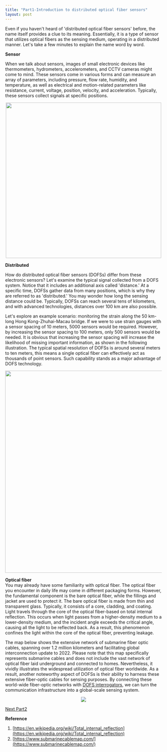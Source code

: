 ```yaml
---
title: "Part1-Introduction to distributed optical fiber sensors"
layout: post
---
```

Even if you haven't heard of 'distributed optical fiber sensors' before, the name itself provides a clue to its meaning. Essentially, it is a type of sensor that utilizes optical fibers as the sensing medium, operating in a distributed manner. Let's take a few minutes to explain the name word by word.

**Sensor**

When we talk about sensors, images of small electronic devices like thermometers, hydrometers, accelerometers, and CCTV cameras might come to mind. These sensors come in various forms and can measure an array of parameters, including pressure, flow rate, humidity, and temperature, as well as electrical and motion-related parameters like resistance, current, voltage, position, velocity, and acceleration. Typically, these sensors collect signals at specific positions. 

<div align="center">
<a href="url"><img src="https://raw.githubusercontent.com/haleywuhuan/profile/master/assets/blog1_fig1.jpg" align="center" width="500"></a>
</div>

**Distributed**

How do distributed optical fiber sensors (DOFSs) differ from these electronic sensors? Let's examine the typical signal collected from a DOFS system. Notice that it includes an additional axis called 'distance.' At a specific time, DOFSs gather data from many positions, which is why they are referred to as 'distributed.' You may wonder how long the sensing distance could be. Typically, DOFSs can reach several tens of kilometers, and with advanced technologies, distances over 100 km are also possible.

Let's explore an example scenario: monitoring the strain along the 50 km-long Hong Kong-Zhuhai-Macau bridge. If we were to use strain gauges with a sensor spacing of 10 meters, 5000 sensors would be required. However, by increasing the sensor spacing to 100 meters, only 500 sensors would be needed. It is obvious that increasing the sensor spacing will increase the likelihood of missing important information, as shown in the following illustration. The typical spatial resolution of DOFSs is around several meters to ten meters, this means a single optical fiber can effectively act as thousands of point sensors. Such capability stands as a major advantage of DOFS technology.

<div align="center">
<a href="url"><img src="https://raw.githubusercontent.com/haleywuhuan/profile/master/assets/blog1_fig2.jpg" align="center" width="650"></a>
</div>

**Optical fiber**     
You may already have some familiarity with optical fiber. The optical fiber you encounter in daily life may come in different packaging forms. However, the fundamental component is the bare optical fiber, while the fillings and jacket are used to protect it. The bare optical fiber is made from thin and transparent glass. Typically, it consists of a core, cladding, and coating. Light travels through the core of the optical fiber-based on total internal reflection. This occurs when light passes from a higher-density medium to a lower-density medium, and the incident angle exceeds the critical angle, causing all the light to be reflected back. As a result, this phenomenon confines the light within the core of the optical fiber, preventing leakage.

The map below shows the extensive network of submarine fiber optic cables, spanning over 1.2 million kilometers and facilitating global interconnection update to 2022. Please note that this map specifically represents submarine cables and does not include the vast network of optical fiber laid underground and connected to homes. Nevertheless, it vividly illustrates the widespread utilization of optical fiber worldwide. As a result, another noteworthy aspect of DOFSs is their ability to harness these extensive fiber-optic cables for sensing purposes. By connecting these world-wide fiber-optic networks with [DOFS interrogators](https://haleyhw.github.io/web/research/), we can turn the communication infrastructure into a global-scale sensing system. 

<div align="center">
<a href="url"><img src="https://raw.githubusercontent.com/haleywuhuan/profile/master/assets/blog1_fig3.jpg" align="center"></a>
</div>

[Next Part2](https://haleyhw.github.io/web/Part2-Optical-fiber-communication-system-and-distributed-optical-fiber-sensing-system/)

**Reference**
1. [https://en.wikipedia.org/wiki/Total_internal_reflection](https://en.wikipedia.org/wiki/Total_internal_reflection)
2. [https://www.submarinecablemap.com/](https://www.submarinecablemap.com/)


